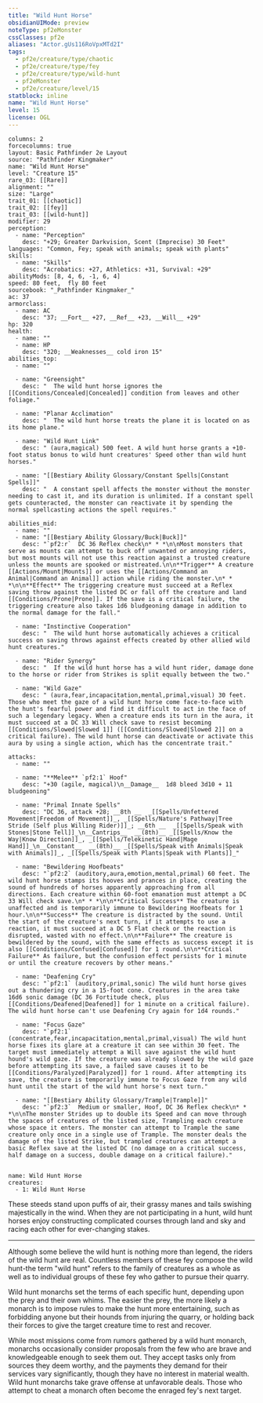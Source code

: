 ```yaml
---
title: "Wild Hunt Horse"
obsidianUIMode: preview
noteType: pf2eMonster
cssClasses: pf2e
aliases: "Actor.gUs116RoVpxMTd2I" 
tags:
  - pf2e/creature/type/chaotic
  - pf2e/creature/type/fey
  - pf2e/creature/type/wild-hunt
  - pf2eMonster
  - pf2e/creature/level/15
statblock: inline
name: "Wild Hunt Horse"
level: 15
license: OGL
---
```


```statblock
columns: 2
forcecolumns: true
layout: Basic Pathfinder 2e Layout
source: "Pathfinder Kingmaker"
name: "Wild Hunt Horse"
level: "Creature 15"
rare_03: [[Rare]]
alignment: ""
size: "Large"
trait_01: [[chaotic]]
trait_02: [[fey]]
trait_03: [[wild-hunt]]
modifier: 29
perception:
  - name: "Perception"
    desc: "+29; Greater Darkvision, Scent (Imprecise) 30 Feet"
languages: "Common, Fey; speak with animals; speak with plants"
skills:
  - name: "Skills"
    desc: "Acrobatics: +27, Athletics: +31, Survival: +29"
abilityMods: [8, 4, 6, -1, 6, 4]
speed: 80 feet,  fly 80 feet
sourcebook: "_Pathfinder Kingmaker_"
ac: 37
armorclass:
  - name: AC
    desc: "37; __Fort__ +27, __Ref__ +23, __Will__ +29"
hp: 320
health:
  - name: ""
  - name: HP
    desc: "320; __Weaknesses__ cold iron 15"
abilities_top:
  - name: ""

  - name: "Greensight"
    desc: "  The wild hunt horse ignores the [[Conditions/Concealed|Concealed]] condition from leaves and other foliage."

  - name: "Planar Acclimation"
    desc: "  The wild hunt horse treats the plane it is located on as its home plane."

  - name: "Wild Hunt Link"
    desc: " (aura,magical) 500 feet. A wild hunt horse grants a +10-foot status bonus to wild hunt creatures' Speed other than wild hunt horses."

  - name: "[[Bestiary Ability Glossary/Constant Spells|Constant Spells]]"
    desc: "  A constant spell affects the monster without the monster needing to cast it, and its duration is unlimited. If a constant spell gets counteracted, the monster can reactivate it by spending the normal spellcasting actions the spell requires."

abilities_mid:
  - name: ""
  - name: "[[Bestiary Ability Glossary/Buck|Buck]]"
    desc: "`pf2:r`  DC 36 Reflex check\n* * *\n\nMost monsters that serve as mounts can attempt to buck off unwanted or annoying riders, but most mounts will not use this reaction against a trusted creature unless the mounts are spooked or mistreated.\n\n**Trigger** A creature [[Actions/Mount|Mounts]] or uses the [[Actions/Command an Animal|Command an Animal]] action while riding the monster.\n* * *\n\n**Effect** The triggering creature must succeed at a Reflex saving throw against the listed DC or fall off the creature and land [[Conditions/Prone|Prone]]. If the save is a critical failure, the triggering creature also takes 1d6 bludgeoning damage in addition to the normal damage for the fall."

  - name: "Instinctive Cooperation"
    desc: "  The wild hunt horse automatically achieves a critical success on saving throws against effects created by other allied wild hunt creatures."

  - name: "Rider Synergy"
    desc: "  If the wild hunt horse has a wild hunt rider, damage done to the horse or rider from Strikes is split equally between the two."

  - name: "Wild Gaze"
    desc: " (aura,fear,incapacitation,mental,primal,visual) 30 feet. Those who meet the gaze of a wild hunt horse come face-to-face with the hunt's fearful power and find it difficult to act in the face of such a legendary legacy. When a creature ends its turn in the aura, it must succeed at a DC 33 Will check save to resist becoming [[Conditions/Slowed|Slowed 1]] ([[Conditions/Slowed|Slowed 2]] on a critical failure). The wild hunt horse can deactivate or activate this aura by using a single action, which has the concentrate trait."

attacks:
  - name: ""

  - name: "**Melee** `pf2:1` Hoof"
    desc: "+30 (agile, magical)\n__Damage__  1d8 bleed 3d10 + 11 bludgeoning"

  - name: "Primal Innate Spells"
    desc: "DC 36, attack +28; __8th __  _[[Spells/Unfettered Movement|Freedom of Movement]]_, _[[Spells/Nature's Pathway|Tree Stride (Self plus Willing Rider)]]_; __6th __  _[[Spells/Speak with Stones|Stone Tell]]_\n__Cantrips__  __(8th)__ _[[Spells/Know the Way|Know Direction]]_, _[[Spells/Telekinetic Hand|Mage Hand]]_\n__Constant__  __(8th)__ _[[Spells/Speak with Animals|Speak with Animals]]_, _[[Spells/Speak with Plants|Speak with Plants]]_"

  - name: "Bewildering Hoofbeats"
    desc: "`pf2:2` (auditory,aura,emotion,mental,primal) 60 feet. The wild hunt horse stamps its hooves and prances in place, creating the sound of hundreds of horses apparently approaching from all directions. Each creature within 60-foot emanation must attempt a DC 33 Will check save.\n* * *\n\n**Critical Success** The creature is unaffected and is temporarily immune to Bewildering Hoofbeats for 1 hour.\n\n**Success** The creature is distracted by the sound. Until the start of the creature's next turn, if it attempts to use a reaction, it must succeed at a DC 5 Flat check or the reaction is disrupted, wasted with no effect.\n\n**Failure** The creature is bewildered by the sound, with the same effects as success except it is also [[Conditions/Confused|Confused]] for 1 round.\n\n**Critical Failure** As failure, but the confusion effect persists for 1 minute or until the creature recovers by other means."

  - name: "Deafening Cry"
    desc: "`pf2:1` (auditory,primal,sonic) The wild hunt horse gives out a thundering cry in a 15-foot cone. Creatures in the area take 16d6 sonic damage (DC 36 Fortitude check, plus [[Conditions/Deafened|Deafened]] for 1 minute on a critical failure). The wild hunt horse can't use Deafening Cry again for 1d4 rounds."

  - name: "Focus Gaze"
    desc: "`pf2:1` (concentrate,fear,incapacitation,mental,primal,visual) The wild hunt horse fixes its glare at a creature it can see within 30 feet. The target must immediately attempt a Will save against the wild hunt hound's wild gaze. If the creature was already slowed by the wild gaze before attempting its save, a failed save causes it to be [[Conditions/Paralyzed|Paralyzed]] for 1 round. After attempting its save, the creature is temporarily immune to Focus Gaze from any wild hunt until the start of the wild hunt horse's next turn."

  - name: "[[Bestiary Ability Glossary/Trample|Trample]]"
    desc: "`pf2:3`  Medium or smaller, Hoof, DC 36 Reflex check\n* * *\n\nThe monster Strides up to double its Speed and can move through the spaces of creatures of the listed size, Trampling each creature whose space it enters. The monster can attempt to Trample the same creature only once in a single use of Trample. The monster deals the damage of the listed Strike, but trampled creatures can attempt a basic Reflex save at the listed DC (no damage on a critical success, half damage on a success, double damage on a critical failure)."
 
```

```encounter-table
name: Wild Hunt Horse
creatures:
  - 1: Wild Hunt Horse
```



These steeds stand upon puffs of air, their grassy manes and tails swishing majestically in the wind. When they are not participating in a hunt, wild hunt horses enjoy constructing complicated courses through land and sky and racing each other for ever-changing stakes.

* * *

Although some believe the wild hunt is nothing more than legend, the riders of the wild hunt are real. Countless members of these fey compose the wild hunt-the term "wild hunt" refers to the family of creatures as a whole as well as to individual groups of these fey who gather to pursue their quarry.

Wild hunt monarchs set the terms of each specific hunt, depending upon the prey and their own whims. The easier the prey, the more likely a monarch is to impose rules to make the hunt more entertaining, such as forbidding anyone but their hounds from injuring the quarry, or holding back their forces to give the target creature time to rest and recover.

While most missions come from rumors gathered by a wild hunt monarch, monarchs occasionally consider proposals from the few who are brave and knowledgeable enough to seek them out. They accept tasks only from sources they deem worthy, and the payments they demand for their services vary significantly, though they have no interest in material wealth. Wild hunt monarchs take grave offense at unfavorable deals. Those who attempt to cheat a monarch often become the enraged fey's next target.
